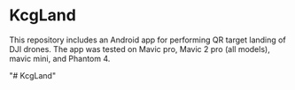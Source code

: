 # KcgLand

This repository includes an Android app for performing QR target landing of DJI drones.
The app was tested on Mavic pro, Mavic 2 pro (all models), mavic mini, and Phantom 4.

"# KcgLand" 
